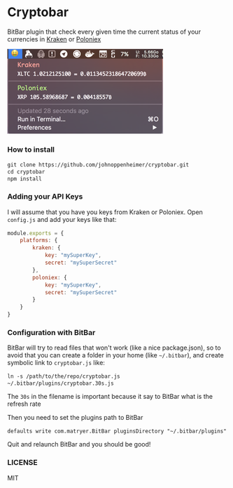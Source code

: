 # Cryptobar
BitBar plugin that check every given time the current status of your currencies in [Kraken](https://kraken.com) or [Poloniex](https://poloniex.com)

![Screenshot](screenshot.png)

### How to install
```
git clone https://github.com/johnoppenheimer/cryptobar.git
cd cryptobar
npm install
```

### Adding your API Keys
I will assume that you have you keys from Kraken or Poloniex. Open `config.js` and add your keys like that:
```javascript
module.exports = {
    platforms: {
        kraken: {
            key: "mySuperKey",
            secret: "mySuperSecret"
        },
        poloniex: {
            key: "mySuperKey",
            secret: "mySuperSecret"
        }
    }
}
```

### Configuration with BitBar
BitBar will try to read files that won't work (like a nice package.json), so to avoid that you can create a folder in your home (like `~/.bitbar`), and create symbolic link to `cryptobar.js` like:
```
ln -s /path/to/the/repo/cryptobar.js ~/.bitbar/plugins/cryptobar.30s.js
```
The `30s` in the filename is important because it say to BitBar what is the refresh rate

Then you need to set the plugins path to BitBar
```
defaults write com.matryer.BitBar pluginsDirectory "~/.bitbar/plugins"
```
Quit and relaunch BitBar and you should be good!

### LICENSE
MIT